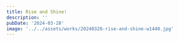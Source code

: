 ```yaml
---
title: Rise and Shine!
description: ''
pubDate: '2024-03-28'
image: '../../assets/works/20240328-rise-and-shine-w1440.jpg'
---
```

